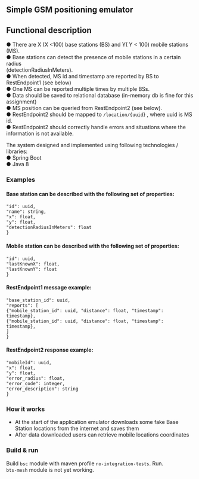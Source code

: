 ## Simple GSM positioning emulator

## Functional description  

● There are X (X <100) base stations (BS) and Y( Y < 100) mobile stations (MS).  
● Base stations can detect the presence of mobile stations in a certain radius  
(detectionRadiusInMeters).  
● When detected, MS id and timestamp are reported by BS to RestEndpoint1 (see below)  
● One MS can be reported multiple times by multiple BSs.  
● Data should be saved to relational database (in-memory db is fine for this assignment)  
● MS position can be queried from RestEndpoint2 (see below).  
● RestEndpoint2 should be mapped to `/location/{uuid`} , where uuid is MS id.  
● RestEndpoint2 should correctly handle errors and situations where the information is not
available.  


The system designed and implemented using following technologies / libraries:  
● Spring Boot  
● Java 8  
### Examples
#### Base station can be described with the following set of properties:
```{
"id": uuid,
"name": string,
"x": float,
"y": float,
"detectionRadiusInMeters": float
}
```
#### Mobile station can be described with the following set of properties:
```{
"id": uuid,
"lastKnownX": float,
"lastKnownY": float
}
```
#### RestEndpoint1 message example:
```{
"base_station_id": uuid,
"reports": [
{"mobile_station_id": uuid, "distance": float, "timestamp": timestamp},
{"mobile_station_id": uuid, "distance": float, "timestamp": timestamp},
]
}
```
#### RestEndpoint2 response example:
```{
"mobileId": uuid,
"x": float,
"y": float,
"error_radius": float,
"error_code": integer,
"error_description": string
}
```

### How it works
* At the start of the application emulator downloads some fake Base Station locations from the internet and saves them
* After data downloaded users can retrieve mobile locations coordinates

### Build & run
Build `bsc` module with maven profile `no-integration-tests`. Run.  
`bts-mesh` module is not yet working.